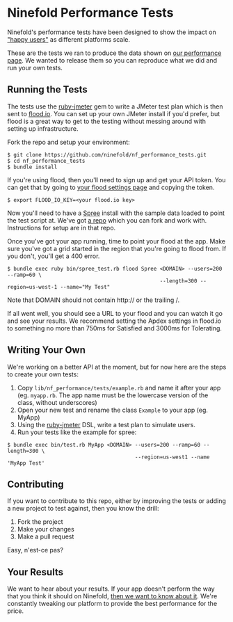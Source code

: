 Ninefold Performance Tests
==========================

Ninefold's performance tests have been designed to show the impact on 
["happy users"](https://help.ninefold.com/entries/22413845-Apdex-to-Measure-User-Satisfaction) as different platforms scale.

These are the tests we ran to produce the data shown on [our performance
page](http://ninefold.com/performance). We wanted to release them so you can reproduce what we did and run your own tests.

Running the Tests
-----------------

The tests use the [ruby-jmeter](https://github.com/flood-io/ruby-jmeter) gem to
write a JMeter test plan which is then sent to [flood.io](http://flood.io). You
can set up your own JMeter install if you'd prefer, but flood is a great way to
get to the testing without messing around with setting up infrastructure.

Fork the repo and setup your environment:   
```
$ git clone https://github.com/ninefold/nf_performance_tests.git
$ cd nf_performance_tests
$ bundle install
```

If you're using flood, then you'll need to sign up and get your API token. You
can get that by going to [your flood settings page](https://flood.io/dashboard/settings)
and copying the token.

```
$ export FLOOD_IO_KEY=<your flood.io key>
```

Now you'll need to have a [Spree](http://spreecommerce.com) install with
the sample data loaded to point the test script at. We've got [a
repo](https://github.com/ninefold/nf_performance_spree) which you can fork and work
with. Instructions for setup are in that repo.

Once you've got your app running, time to point your flood at the app. Make sure
you've got a grid started in the region that you're going to flood from. If you
don't, you'll get a 400 error.

```
$ bundle exec ruby bin/spree_test.rb flood Spree <DOMAIN> --users=200 --ramp=60 \
                                                 --length=300 --region=us-west-1 --name="My Test"
```
Note that DOMAIN should not contain http:// or the trailing /.

If all went well, you should see a URL to your flood and you can watch it go and
see your results. We recommend setting the Apdex settings in flood.io to
something no more than 750ms for Satisfied and 3000ms for Tolerating.

Writing Your Own
----------------

We're working on a better API at the moment, but for now here are the steps to
create your own tests:

1. Copy `lib/nf_performance/tests/example.rb` and name it after your app (eg.
   `myapp.rb`. The app name must be the lowercase version of the class, without underscores)
2. Open your new test and rename the class `Example` to your app (eg. MyApp)
3. Using the [ruby-jmeter](https://github.com/flood-io/ruby-jmeter) DSL,
   write a test plan to simulate users.
4. Run your tests like the example for spree:

```
$ bundle exec bin/test.rb MyApp <DOMAIN> --users=200 --ramp=60 --length=300 \
                                         --region=us-west1 --name 'MyApp Test'
```


Contributing
------------
If you want to contribute to this repo, either by improving the tests or adding
a new project to test against, then you know the drill:

1. Fork the project
2. Make your changes
3. Make a pull request

Easy, n'est-ce pas?

Your Results
------------
We want to hear about your results. If your app doesn't perform the way that you
think it should on Ninefold, [then we want to know about it](http://ninefold.com/contact/). We're constantly
tweaking our platform to provide the best performance for the price.
